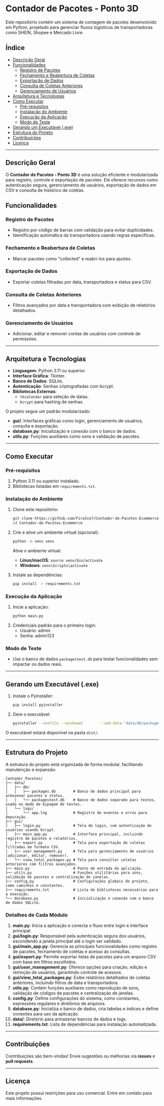 
# Contador de Pacotes - Ponto 3D

Este repositório contém um sistema de contagem de pacotes desenvolvido em Python, projetado para gerenciar fluxos logísticos de transportadoras como SHEIN, Shopee e Mercado Livre.

## Índice
- [Descrição Geral](#descrição-geral)
- [Funcionalidades](#funcionalidades)
  - [Registro de Pacotes](#registro-de-pacotes)
  - [Fechamento e Reabertura de Coletas](#fechamento-e-reabertura-de-coletas)
  - [Exportação de Dados](#exportação-de-dados)
  - [Consulta de Coletas Anteriores](#consulta-de-coletas-anteriores)
  - [Gerenciamento de Usuários](#gerenciamento-de-usuários)
- [Arquitetura e Tecnologias](#arquitetura-e-tecnologias)
- [Como Executar](#como-executar)
  - [Pré-requisitos](#pré-requisitos)
  - [Instalação do Ambiente](#instalação-do-ambiente)
  - [Execução da Aplicação](#execução-da-aplicação)
  - [Modo de Teste](#modo-de-teste)
- [Gerando um Executável (.exe)](#gerando-um-executável-exe)
- [Estrutura do Projeto](#estrutura-do-projeto)
- [Contribuições](#contribuições)
- [Licença](#licença)

---

## Descrição Geral

O **Contador de Pacotes - Ponto 3D** é uma solução eficiente e modularizada para registro, controle e exportação de pacotes. Ele oferece recursos como autenticação segura, gerenciamento de usuários, exportação de dados em CSV e consulta de histórico de coletas.

## Funcionalidades

### Registro de Pacotes
- Registro por código de barras com validação para evitar duplicidades.
- Identificação automática da transportadora usando regras específicas.

### Fechamento e Reabertura de Coletas
- Marcar pacotes como "collected" e reabri-los para ajustes.

### Exportação de Dados
- Exportar coletas filtradas por data, transportadora e status para CSV.

### Consulta de Coletas Anteriores
- Filtros avançados por data e transportadora com exibição de relatórios detalhados.

### Gerenciamento de Usuários
- Adicionar, editar e remover contas de usuários com controle de permissões.

---

## Arquitetura e Tecnologias

- **Linguagem**: Python 3.11 ou superior.
- **Interface Gráfica**: Tkinter.
- **Banco de Dados**: SQLite.
- **Autenticação**: Senhas criptografadas com bcrypt.
- **Bibliotecas Externas**:
  - `tkcalendar` para seleção de datas.
  - `bcrypt` para hashing de senhas.

O projeto segue um padrão modularizado:
- **gui/**: Interfaces gráficas como login, gerenciamento de usuários, consulta e exportação.
- **database.py**: Inicialização e conexão com o banco de dados.
- **utils.py**: Funções auxiliares como sons e validação de pacotes.

---

## Como Executar

### Pré-requisitos
1. Python 3.11 ou superior instalado.
2. Bibliotecas listadas em `requirements.txt`.

### Instalação do Ambiente

1. Clone este repositório:
   ```bash
   git clone https://github.com/FireIce7/Contador-de-Pacotes-Ecommerce.git
   cd Contador-de-Pacotes-Ecommerce
   ```

2. Crie e ative um ambiente virtual (opcional):
   ```bash
   python -m venv venv
   ```
   Ative o ambiente virtual:
   - **Linux/macOS**: `source venv/bin/activate`
   - **Windows**: `venv\Scripts\activate`

3. Instale as dependências:
   ```bash
   pip install -r requirements.txt
   ```

### Execução da Aplicação

1. Inicie a aplicação:
   ```bash
   python main.py
   ```
2. Credenciais padrão para o primeiro login:
   - Usuário: admin
   - Senha: admin123

### Modo de Teste
- Use o banco de dados `packagestest.db` para testar funcionalidades sem impactar os dados reais.

---

## Gerando um Executável (.exe)

1. Instale o PyInstaller:
   ```bash
   pip install pyinstaller
   ```

2. Gere o executável:
   ```bash
   pyinstaller --onefile --windowed        --add-data "data/db/packages.db;data/db"        main.py
   ```

O executável estará disponível na pasta `dist/`.

---

## Estrutura do Projeto

A estrutura do projeto está organizada de forma modular, facilitando manutenção e expansão:

```
Contador_Pacotes/
├── data/
│   ├── db/
│   │   ├── packages.db        # Banco de dados principal para armazenar pacotes e status.
│   │   └── packagestest.db    # Banco de dados separado para testes, usado no modo de bipagem de testes.
│   └── logs/
│       └── app.log            # Registro de eventos e erros para depuração.
├── gui/
│   ├── login.py               # Tela de login, com autenticação de usuários usando bcrypt.
│   ├── main_app.py            # Interface principal, incluindo registro de pacotes e relatórios.
│   ├── export.py              # Tela para exportação de coletas filtradas em formato CSV.
│   ├── user_management.py     # Tela para gerenciamento de usuários (adicionar, editar, remover).
│   └── view_total_packages.py # Tela para consultar coletas anteriores com filtros avançados.
├── main.py                    # Ponto de entrada da aplicação.
├── utils.py                   # Funções utilitárias para sons, validação de pacotes e centralização de janelas.
├── config.py                  # Configurações globais do projeto, como caminhos e constantes.
├── requirements.txt           # Lista de bibliotecas necessárias para a execução.
└── database.py                # Inicialização e conexão com o banco de dados SQLite.
```

### Detalhes de Cada Módulo

1. **main.py**: Inicia a aplicação e conecta o fluxo entre login e interface principal.
2. **gui/login.py**: Responsável pela autenticação segura dos usuários, escondendo a janela principal até o login ser validado.
3. **gui/main_app.py**: Gerencia as principais funcionalidades como registro de pacotes, fechamento de coletas e acesso às consultas.
4. **gui/export.py**: Permite exportar listas de pacotes para um arquivo CSV com base em filtros escolhidos.
5. **gui/user_management.py**: Oferece opções para criação, edição e remoção de usuários, garantindo controle de acessos.
6. **gui/view_total_packages.py**: Exibe relatórios detalhados de coletas anteriores, incluindo filtros de data e transportadora.
7. **utils.py**: Contém funções auxiliares como reprodução de sons, validação de códigos de pacotes e centralização de janelas.
8. **config.py**: Define configurações do sistema, como constantes, expressões regulares e diretórios de arquivos.
9. **database.py**: Inicializa o banco de dados, cria tabelas e índices e define conexões para uso da aplicação.
10. **data/**: Diretório para armazenar bancos de dados e logs.
11. **requirements.txt**: Lista de dependências para instalação automatizada.

---

## Contribuições

Contribuições são bem-vindas! Envie sugestões ou melhorias via **issues** e **pull requests**.

---

## Licença

Este projeto possui restrições para uso comercial. Entre em contato para mais informações.
